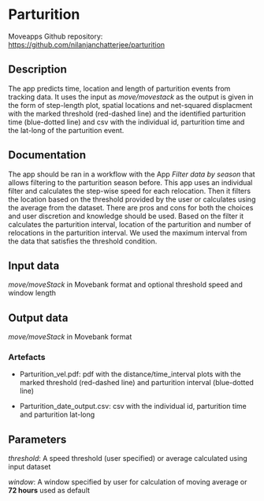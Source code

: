 # Parturition

Moveapps 
Github repository: https://github.com/nilanjanchatterjee/parturition

## Description

The app predicts time, location and length of parturition events from tracking data. It uses the input as *move/movestack* as the output is given in the form of step-length plot, spatial locations and net-squared displacment with the marked threshold (red-dashed line) and the identified parturition time (blue-dotted line) and csv with the individual id, parturition time and the lat-long of the parturition event.

## Documentation

The app should be ran in a workflow with the App *Filter data by season* that allows filtering to the parturition season before. This app uses an individual filter and calculates the step-wise speed for each relocation. Then it filters the location based on the threshold provided by the user or calculates using the average from the dataset. There are pros and cons for both the choices and user discretion and knowledge should be used. 
Based on the filter it calculates the parturition interval, location of the parturition and number of relocations in the parturition interval. We used the maximum interval from the data that satisfies the threshold condition. 

## Input data

*move/moveStack* in Movebank format and optional threshold speed and window length

## Output data

*move/moveStack* in Movebank format

### Artefacts
 - Parturition_vel.pdf: pdf with the distance/time_interval plots with the marked threshold (red-dashed line) and parturition interval (blue-dotted line)    
 
 - Parturition_date_output.csv: csv with the individual id, parturition time and parturition lat-long

## Parameters

*threshold*: A speed threshold (user specified) or average calculated using input dataset
   
*window*: A window specified by user for calculation of moving average or **72 hours** used as default
